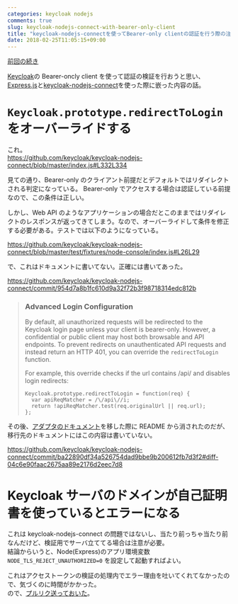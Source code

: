 ```yaml
---
categories: keycloak nodejs
comments: true
slug: keycloak-nodejs-connect-with-bearer-only-client
title: "keycloak-nodejs-connectを使ってBearer-only clientの認証を行う際の注意点"
date: 2018-02-25T11:05:15+09:00
---
```


[前回の続き](https://onigra.github.io/blog/2018/02/25/kc-with-webapi/)

[Keycloak](http://www.keycloak.org/)の Bearer-oncly client を使って認証の検証を行おうと思い、[Express.js](https://expressjs.com/)と[keycloak-nodejs-connect](https://github.com/keycloak/keycloak-nodejs-connect)を使った際に嵌った内容の話。

# `Keycloak.prototype.redirectToLogin` をオーバーライドする

これ。  
https://github.com/keycloak/keycloak-nodejs-connect/blob/master/index.js#L332L334

見ての通り、Bearer-only のクライアント前提だとデフォルトではリダイレクトされる判定になっている。
Bearer-only でアクセスする場合は認証している前提なので、この条件は正しい。

しかし、Web API のようなアプリケーションの場合だとこのままではリダイレクトのレスポンスが返ってきてしまう。なので、オーバーライドして条件を修正する必要がある。テストでは以下のようになっている。

https://github.com/keycloak/keycloak-nodejs-connect/blob/master/test/fixtures/node-console/index.js#L26L29

で、これはドキュメントに書いてない。正確には書いてあった。

https://github.com/keycloak/keycloak-nodejs-connect/commit/954d7a8b1fc610d9a32f72b3f98718314edc812b

> ### Advanced Login Configuration
>
> By default, all unauthorized requests will be redirected to the Keycloak login
> page unless your client is bearer-only. However, a confidential or public client
> may host both browsable and API endpoints. To prevent redirects on unauthenticated
> API requests and instead return an HTTP 401, you can override the `redirectToLogin`
> function.
>
> For example, this override checks if the url contains /api/ and disables login
> redirects:
>
>     Keycloak.prototype.redirectToLogin = function(req) {
>       var apiReqMatcher = /\/api\//i;
>       return !apiReqMatcher.test(req.originalUrl || req.url);
>     };

その後、[アダプタのドキュメント](http://www.keycloak.org/docs/latest/securing_apps/index.html#_nodejs_adapter)を移した際に README から消されたのだが、移行先のドキュメントにはこの内容は書いていない。

https://github.com/keycloak/keycloak-nodejs-connect/commit/ba22890df34a526754dad9bbe9b200612fb7d3f2#diff-04c6e90faac2675aa89e2176d2eec7d8

# Keycloak サーバのドメインが自己証明書を使っているとエラーになる

これは keycloak-nodejs-connect の問題ではないし、当たり前っちゃ当たり前なんだけど、検証用でサーバ立ててる場合は注意が必要。  
結論からいうと、Node(Express)のアプリ環境変数 `NODE_TLS_REJECT_UNAUTHORIZED=0` を設定して起動すればよい。

これはアクセストークンの検証の処理内でエラー理由を吐いてくれてなかったので、気づくのに時間がかかった。  
ので、[プルリク送っておいた](https://github.com/keycloak/keycloak-nodejs-connect/pull/117)。
